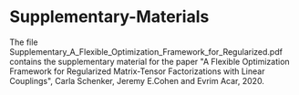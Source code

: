 # Supplementary-Materials

The file Supplementary_A_Flexible_Optimization_Framework_for_Regularized.pdf contains the supplementary material for the paper "A Flexible Optimization Framework for Regularized
Matrix-Tensor Factorizations with Linear Couplings", Carla Schenker, Jeremy E.Cohen and Evrim Acar, 2020.

